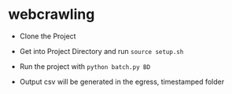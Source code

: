 # webcrawling

* Clone the Project
* Get into Project Directory and run ```source setup.sh```
* Run the project with ```python batch.py BD```

* Output csv will be generated in the egress, timestamped folder